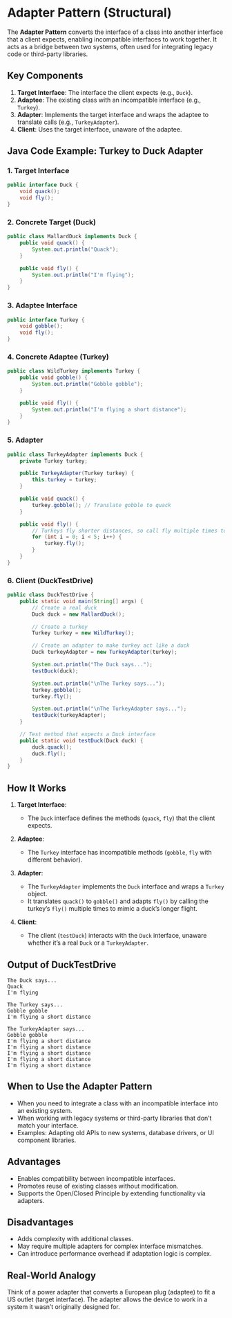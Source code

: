 # Adapter Pattern (Structural)

The **Adapter Pattern** converts the interface of a class into another interface that a client expects, enabling incompatible interfaces to work together. It acts as a bridge between two systems, often used for integrating legacy code or third-party libraries.

## Key Components
1. **Target Interface**: The interface the client expects (e.g., `Duck`).
2. **Adaptee**: The existing class with an incompatible interface (e.g., `Turkey`).
3. **Adapter**: Implements the target interface and wraps the adaptee to translate calls (e.g., `TurkeyAdapter`).
4. **Client**: Uses the target interface, unaware of the adaptee.

## Java Code Example: Turkey to Duck Adapter

### 1. Target Interface
```java
public interface Duck {
    void quack();
    void fly();
}
```

### 2. Concrete Target (Duck)
```java
public class MallardDuck implements Duck {
    public void quack() {
        System.out.println("Quack");
    }

    public void fly() {
        System.out.println("I'm flying");
    }
}
```

### 3. Adaptee Interface
```java
public interface Turkey {
    void gobble();
    void fly();
}
```

### 4. Concrete Adaptee (Turkey)
```java
public class WildTurkey implements Turkey {
    public void gobble() {
        System.out.println("Gobble gobble");
    }

    public void fly() {
        System.out.println("I'm flying a short distance");
    }
}
```

### 5. Adapter
```java
public class TurkeyAdapter implements Duck {
    private Turkey turkey;

    public TurkeyAdapter(Turkey turkey) {
        this.turkey = turkey;
    }

    public void quack() {
        turkey.gobble(); // Translate gobble to quack
    }

    public void fly() {
        // Turkeys fly shorter distances, so call fly multiple times to simulate duck flight
        for (int i = 0; i < 5; i++) {
            turkey.fly();
        }
    }
}
```

### 6. Client (DuckTestDrive)
```java
public class DuckTestDrive {
    public static void main(String[] args) {
        // Create a real duck
        Duck duck = new MallardDuck();

        // Create a turkey
        Turkey turkey = new WildTurkey();

        // Create an adapter to make turkey act like a duck
        Duck turkeyAdapter = new TurkeyAdapter(turkey);

        System.out.println("The Duck says...");
        testDuck(duck);

        System.out.println("\nThe Turkey says...");
        turkey.gobble();
        turkey.fly();

        System.out.println("\nThe TurkeyAdapter says...");
        testDuck(turkeyAdapter);
    }

    // Test method that expects a Duck interface
    public static void testDuck(Duck duck) {
        duck.quack();
        duck.fly();
    }
}
```

## How It Works
1. **Target Interface**:
   - The `Duck` interface defines the methods (`quack`, `fly`) that the client expects.

2. **Adaptee**:
   - The `Turkey` interface has incompatible methods (`gobble`, `fly` with different behavior).

3. **Adapter**:
   - The `TurkeyAdapter` implements the `Duck` interface and wraps a `Turkey` object.
   - It translates `quack()` to `gobble()` and adapts `fly()` by calling the turkey’s `fly()` multiple times to mimic a duck’s longer flight.

4. **Client**:
   - The client (`testDuck`) interacts with the `Duck` interface, unaware whether it’s a real `Duck` or a `TurkeyAdapter`.

## Output of DuckTestDrive
```
The Duck says...
Quack
I'm flying

The Turkey says...
Gobble gobble
I'm flying a short distance

The TurkeyAdapter says...
Gobble gobble
I'm flying a short distance
I'm flying a short distance
I'm flying a short distance
I'm flying a short distance
I'm flying a short distance
```

## When to Use the Adapter Pattern
- When you need to integrate a class with an incompatible interface into an existing system.
- When working with legacy systems or third-party libraries that don’t match your interface.
- Examples: Adapting old APIs to new systems, database drivers, or UI component libraries.

## Advantages
- Enables compatibility between incompatible interfaces.
- Promotes reuse of existing classes without modification.
- Supports the Open/Closed Principle by extending functionality via adapters.

## Disadvantages
- Adds complexity with additional classes.
- May require multiple adapters for complex interface mismatches.
- Can introduce performance overhead if adaptation logic is complex.

## Real-World Analogy
Think of a power adapter that converts a European plug (adaptee) to fit a US outlet (target interface). The adapter allows the device to work in a system it wasn’t originally designed for.